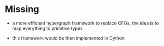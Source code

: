# Missing

* a more efficient hypergraph framework to replace CFGs, the idea is to map everything to primitive types

* this framework would be then implemented in Cython
